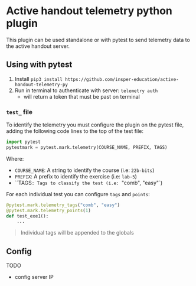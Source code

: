# Active handout telemetry python plugin

This plugin can be used standalone or with pytest to send telemetry data to the active handout server.

## Using with pytest

1. Install `pip3 install https://github.com/insper-education/active-handout-telemetry-py`
1. Run in terminal to authenticate with server: `telemetry auth` 
    - will return a token that must be past on terminal

### `test_` file

To identify the telemetry you must configure the plugin on the pytest file, adding the following code lines to the top of the test file:

``` py
import pytest
pytestmark = pytest.mark.telemetry(COURSE_NAME, PREFIX, TAGS)
```

Where:

- `COURSE_NAME`: A string to identify the course (i.e: `22b-bits`)
- `PREFIX`: A prefix to identify the exercise (i.e: `lab-5`)
- ``TAGS`: Tags to classify the test (i.e: `"comb", "easy"`)

For each individual test you can configure `tags` and `points`:

``` python
@pytest.mark.telemetry_tags("comb", "easy")
@pytest.mark.telemetry_points(1)
def test_exe1():
    ...
```

> Individual tags will be appended to the globals

## Config

TODO

- config server IP 
